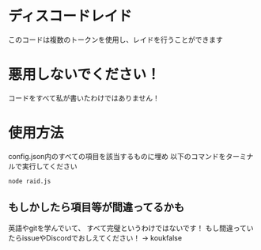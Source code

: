 

# ディスコードレイド
このコードは複数のトークンを使用し、レイドを行うことができます

# 悪用しないでください！
コードをすべて私が書いたわけではありません！


# 使用方法
config.json内のすべての項目を該当するものに埋め
以下のコマンドをターミナルで実行してください
```
node raid.js
```

## もしかしたら項目等が間違ってるかも
英語やgitを学んでいて、
すべて完璧というわけではないです！
もし間違っていたらissueやDiscordでおしえてください！
-> koukfalse


